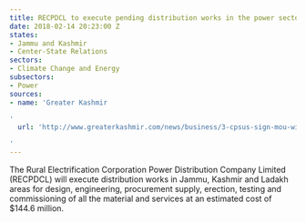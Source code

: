 ```yaml
---
title: RECPDCL to execute pending distribution works in the power sector
date: 2018-02-14 20:23:00 Z
states:
- Jammu and Kashmir
- Center-State Relations
sectors:
- Climate Change and Energy
subsectors:
- Power
sources:
- name: 'Greater Kashmir

'
  url: 'http://www.greaterkashmir.com/news/business/3-cpsus-sign-mou-with-j-k-govt-for-undertaking-power-distribution-works/275131.html

'
---
```


The Rural Electrification Corporation Power Distribution Company Limited (RECPDCL) will execute distribution works in Jammu, Kashmir and Ladakh areas for design, engineering, procurement supply, erection, testing and commissioning of all the material and services at an estimated cost of $144.6 million. 
